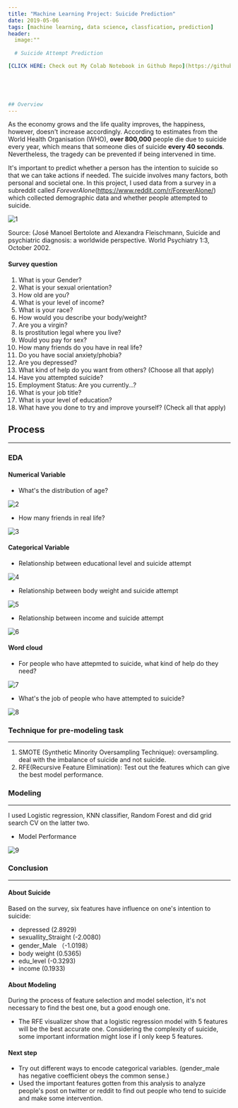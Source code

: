 ```yaml
---
title: "Machine Learning Project: Suicide Prediction"
date: 2019-05-06
tags: [machine learning, data science, classfication, prediction]
header:
  image:""
  
  # Suicide Attempt Prediction

[CLICK HERE: Check out My Colab Notebook in Github Repo](https://github.com/lanzizuan/suicide-attempt-prediction/blob/master/Suicide_Attempt_Prediction.ipynb)

 


      
## Overview
---
```

As the economy grows and the life quality improves, the happiness, however, doesn't increase accordingly.  According to estimates from the World Health Organisation (WHO), **over 800,000** people die due to suicide every year, which means that someone dies of suicide **every 40 seconds**. Nevertheless, the tragedy can be prevented if being intervened in time.

It's important to predict whether a person has the intention to suicide so that we can take actions if needed. The suicide involves many factors, both personal and societal one.
In this project, I used data from a survey in a subreddit called *ForeverAlone*(https://www.reddit.com/r/ForeverAlone/) which collected demographic data and whether people attempted to suicide.

![1](https://ourworldindata.org/wp-content/uploads/2016/06/GenderAge-768x481.png)

Source: (José Manoel Bertolote and Alexandra Fleischmann, Suicide and psychiatric diagnosis: a worldwide perspective. World Psychiatry 1:3, October 2002.

#### Survey question
1.  What is your Gender?	
2. What is your sexual orientation?	
3. How old are you?	
4. What is your level of income?	
5. What is your race?	
6. How would you describe your body/weight?	
7. Are you a virgin?	
8. Is prostitution legal where you live?	
9. Would you pay for sex?	
10. How many friends do you have in real life?
11. Do you have social anxiety/phobia?	
12. Are you depressed?	
13. What kind of help do you want from others? (Choose all that apply)	
14. Have you attempted suicide?	
15. Employment Status: Are you currently…?	
16. What is your job title?	
17. What is your level of education?	
18. What have you done to try and improve yourself? (Check all that apply)	



## Process  
---
### EDA 
#### Numerical Variable

* What's the distribution of age?

![2](https://raw.githubusercontent.com/lanzizuan/suicide-attempt-prediction/master/image/1.png)    

* How many friends in real life?

![3](https://raw.githubusercontent.com/lanzizuan/suicide-attempt-prediction/master/image/2.png) 

#### Categorical Variable

* Relationship between educational level and suicide attempt

![4](https://raw.githubusercontent.com/lanzizuan/suicide-attempt-prediction/master/image/3.png) 

* Relationship between body weight and suicide attempt

![5](https://raw.githubusercontent.com/lanzizuan/suicide-attempt-prediction/master/image/4.png) 

* Relationship between income and suicide attempt

![6](https://raw.githubusercontent.com/lanzizuan/suicide-attempt-prediction/master/image/5.png) 

#### Word cloud

* For people who have attepmted to suicide, what kind of help do they need?

![7](https://raw.githubusercontent.com/lanzizuan/suicide-attempt-prediction/master/image/6.png)

* What's the job of people who have attempted to suicide?

![8](https://raw.githubusercontent.com/lanzizuan/suicide-attempt-prediction/master/image/7.png)



### Technique for pre-modeling task
---
 
1. SMOTE (Synthetic Minority Oversampling Technique): oversampling. deal with the imbalance of suicide and not suicide.
2. RFE(Recursive Feature Elimination): Test out the features which can give the best model performance.



### Modeling
---

I used Logistic regression, KNN classifier, Random Forest and did grid search CV on the latter two. 


* Model Performance

![9](https://raw.githubusercontent.com/lanzizuan/suicide-attempt-prediction/master/image/8.png)



### Conclusion
---
#### About Suicide
 
 Based on the survey, six features have influence on one's intention to suicide:
 * depressed (2.8929) 
 * sexuallity_Straight (-2.0080) 
 * gender_Male （-1.0198）
 * body weight (0.5365) 
 * edu_level (-0.3293) 
 * income (0.1933)

#### About Modeling

During the process of feature selection and model selection, it's not necessary to find the best one, but a good enough one.
* The RFE visualizer show that a logistic regression model with 5 features will be the best accurate one. Considering the complexity of suicide, some important information might lose if I only keep 5 features.

#### Next step

* Try out different ways to encode categorical variables. (gender_male has negative coefficient obeys the common sense.)
* Used the important features gotten from this analysis to analyze people's post on twitter or reddit to find out people who tend to suicide and make some intervention.
